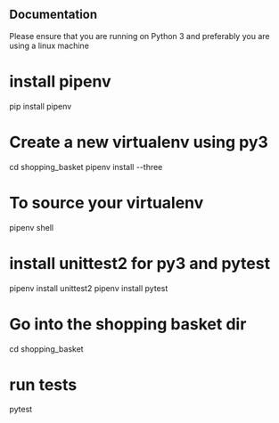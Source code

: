 ## Documentation

Please ensure that you are running on Python 3 and preferably you are using a linux machine

# install pipenv
pip install pipenv

# Create a new virtualenv using py3
cd shopping_basket
pipenv install --three

# To source your virtualenv
pipenv shell

# install unittest2 for py3 and pytest
pipenv install unittest2
pipenv install pytest

# Go into the shopping basket dir
cd shopping_basket

# run tests
pytest

